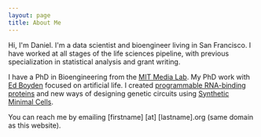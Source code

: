 ```yaml
---
layout: page
title: About Me
---
```


Hi, I'm Daniel.  I'm a data scientist and bioengineer living in San Francisco.  I have worked at all stages of the life sciences pipeline, with previous specialization in statistical analysis and grant writing.  

I have a PhD in Bioengineering from the [MIT Media Lab](https://www.media.mit.edu/).  My PhD work with [Ed Boyden](http://syntheticneurobiology.org/) focused on artificial life.  I created [programmable RNA-binding proteins](http://syntheticneurobiology.org/publications/publicationdetail/249/25) and new ways of designing genetic circuits using [Synthetic Minimal Cells](http://syntheticneurobiology.org/publications/publicationdetail/258/25).

You can reach me by emailing [firstname] [at] [lastname].org (same domain as this website).
